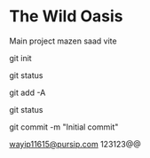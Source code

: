 # The Wild Oasis

Main project mazen saad
vite

<!-- github -->

git init

git status

git add -A

git status

git commit -m "Initial commit"

<!-- email and password -->

wayip11615@pursip.com
123123@@
